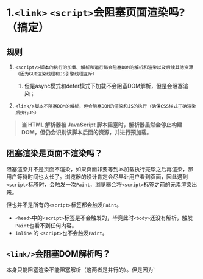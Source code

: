 # 1.`<link>` `<script>`会阻塞页面渲染吗?（搞定）

## 规则

1. `<script/>脚本的执行的加载、解析和运行都会阻塞DOM的解析和渲染以及后续其他资源（因为GUI渲染线程和JS引擎线程互斥）`
   1. 但是async模式和defer模式下加载不会阻塞DOM解析，但是会阻塞渲染；

2. `<link/>脚本不阻塞DOM的解析，但会阻塞DOM的渲染和JS的执行（确保CSS样式正确渲染后执行JS）`

> **当 HTML 解析器被 JavaScript 脚本阻塞时，解析器虽然会停止构建 DOM，但仍会识别该脚本后面的资源，并进行预加载。**

## 阻塞渲染是页面不渲染吗？

阻塞渲染并不是页面不渲染，如果页面非要等到`JS`加载执行完毕之后再渲染，那用户等待时间也太长了。浏览器的设计肯定会尽早让用户看到页面，因此遇到`<script>`标签时，会触发一次`Paint`，浏览器会将`<script>`标签之前的元素渲染出来。

但也并不是所有的`<script>`标签都会触发`Paint`。

- `<head>`中的`<script>`标签是不会触发的，毕竟此时`<body>`还没有解析，触发`Paint`也看不到任何内容。
- `inline` 的 `<script>`也不会触发`Paint`。

## `<link/>`会阻塞DOM解析吗？

<link/>本身只能阻塞渲染不能阻塞解析（这两者是并行的）。但是因为`<script>`执行会阻塞`HTML`解析,而执行`<script>`之前必须完成`<link>`中`CSS`样式的加载，这样就造成了`CSS`阻塞`HTML`解析的假象。

## `<link/>`标签放在哪里？

放在<head>中最合适，`<link>`标签并不会阻塞`HTML`的解析，所以放在`<head>`中可以被并行加载，如果是放在`DOM`底部的话会导致**回流或者重绘**，减缓加载的速度。

## `<script/>`标签放在哪里？

`<script>`标签会阻塞`HTML`的解析，从而阻塞页面的渲染，所以一般将其放在`<body>`的底部或者加上`defer`。`<script>`标签置于`<body>`可以确保页面完整`DOM`的获取。（<script>放在<body>底部或者加上`defer`属性）。

# 2.`<link>`标签的`rel`属性有什么含义？(搞定)

## `preload`：优先加载，一定会用到（不阻塞、不产生额外请求）

> preload （预加载），它告诉浏览器如何将特定资源提前提取到当前页面中。本质上，它会在当前页面开始加载之前在浏览器后台提前下载资源。并且，浏览器通常以高优先级，而不是布局阻塞的方式来获取此资源。使用 preload 提前加载的资源，不会花费额外的带宽。也就是不会产生额外的 HTTP 请求，这个是 preload 与 prefetch 不同的地方之一。
>
> 使用`preload`定义的资源标签是进行**关键路径优化中加载非关键CSS的关键**，因为使用 preload 加载的资源在加载完成后浏览器也不会立刻解析，这使得首屏渲染不会受到它的阻塞。

`<link>`元素的`rel`属性的属性值`preload`能够让你在你的`HTML`页面中`<head>`元素内部书写一些声明式的资源获取请求，可以指明哪些资源是在**页面加载完成后**即刻需要的。对于这种即刻需要的资源，你可能希望在页面加载的生命周期的早期阶段就开始获取，在浏览器的主渲染机制介入前就进行预加载。这一机制使得资源可以更早的得到加载并可用，且更不易阻塞页面的初步渲染，进而提升性能（告知浏览器当前页面某些资源需要优先加载，当页面使用到这些资源的时候可以达到更流畅的效果）。

1. preload加载的资源是在浏览器**渲染机制之前进行处理**的，并且不会阻塞onload事件；
2. preload可以**支持加载多种类型的资源，并且可以加载跨域资源**；
3. preload**加载的js脚本其加载和执行的过程是分离的。即preload会预加载 相应的脚本代码，待到需要时等待下载完成后自行调用**；

```html
<link rel="preload" href="style.css" as="style">
```

## `prefetch`：空闲时预加载，可能会用到，（不阻塞、会产生额外请求）

> prefetch （预取用），它可以利用浏览器的空闲时间来预取用（下载）用户可能在不久的将来会访问的资源。换句话说，浏览器将提前加载用户将来可能要访问的页面资源。**浏览器将这些提前下载的资源存储在本地缓存中，以便在用户最终访问该页面的资源时能更快地发送请求的信息，并非常快速的加载资源。**所以，使用 prefetch 技术，**不会减少 HTTP 请求（还是会重新请求）**，但会提升使用资源时的资源加载速度。
>
> 关键字`prefetch`作为元素`<link>` 的属性`rel`的值，是为了提示浏览器，用户未来的浏览有可能需要加载目标资源，所以浏览器有可能通过事先获取和缓存对应资源，优化用户体验。（告知浏览器其他页面有可能会用到某些资源，网络线程空闲时可以优先加载这些资源）

```html
<link rel="prefetch" href="pageB/images/B.png">
```

## `dns-prefetch`：预先进行`DNS`解析

`DNS-prefetch` (**DNS 预获取**) 是尝试在请求资源之前解析域名。**这可能是后面要加载的文件，也可能是用户尝试打开的链接目标。**

```html
<link rel="dns-prefetch" href="https://fonts.googleapis.com/"> 
```

------

# 3.`<script>`可以被延迟吗？（搞定）

- 默认：
  - **下载、运行都会直接阻塞页面渲染**（具体就是阻塞`DOMContentLoaded`）
  - **按照脚本位置顺序执行**（这也就意味着后面的脚本先加载完也不会被执行，必须等着前一个脚本加载并执行完才会继续执行）
- async：
  - `DOMContentLoaded` 和异步脚本**不会彼此等待**
  - 运行顺序为**先加载先运行**，其他脚本不会等待 `async` 脚本加载完成，同样，`async` 脚本也不会等待其他脚本，但同一时间只能有一个脚本运行
  - 异步加载，**加载不会阻塞页面渲染**，在加载完成后会**立即运行，阻塞页面渲染**
- defer
  - 异步加载，加载不阻塞页面渲染，运行在HTML解析完成之后，DOMContentLoaded之前（也就是阻塞DOMContentLoaded）
  - 加载顺序按照放置顺序
- 动态添加脚本
  - 相当于async，因为默认设置async
  - 可以手动设置defer和async来达到预期行为

> 给脚本设置`defer`是进行**关键路径优化**的重点，因为能够提前开启脚本的并行非阻塞下载，并且能够保证脚本运行的有序性。非关键`JS`资源并且无执行顺序要求的脚本可以考虑添加`async`进行加载，因为他们是和生命周期无关的。
>
> `defer`和`async`的区别：`defer`和`async`脚本在执行的时候都是会阻塞DOM渲染的。
>
> `async`在下载完成后**立即执行**（`async` 脚本会在后台加载，并在加载就绪时运行。DOM 和其他脚本不会等待它们，它们也不会等待其它的东西。`async` 脚本就是一个会在加载完成时执行的完全独立的脚本。因为async脚本也是外部资源，而页面在加载完成所有外部资源之后会触发`onload`事件）；
>
> `defer`可以确保脚本无论出现在HTML中哪一个位置，都是在`DOM`解析完成之后，`onDomContentrLoaded`之前被执行。

## 结论

可以通过调整<script>的位置，修改<script>**标签属性，动态插入，定时器延时**等方式来延迟脚本加载。

## 图例

![img](https://www.growingwiththeweb.com/images/2014/02/26/legend.svg)

## 解释

#### `<Script>`

特性：下载阻塞，运行阻塞

![img](https://www.growingwiththeweb.com/images/2014/02/26/script.svg)

#### `<script async>`

特性：异步下载（无阻塞），运行阻塞（立即运行，运行顺序是**先完成加载的先运行**）

![img](https://www.growingwiththeweb.com/images/2014/02/26/script-async.svg)

#### `<script defer>`

特性：异步下载（无阻塞），延后运行（在**DOM解析完之后** & **触发`DOMContentLoaded`之前按照顺序依次执行**。）

![img](https://www.growingwiththeweb.com/images/2014/02/26/script-defer.svg)

动态插入的<script>默认`async = true`

## 何时使用？

- 脚本的执行**有严格顺序要求** → <script defer> 
- 脚本的执行**无顺序要求**（没有前后关联）→ <script async>
- 脚本的执行有严格顺序要求，且**脚本较小并且必须在<script async>脚本之前执行** → <script>

## 其他方式

- **动态创建 `DOM` 方式：** 动态创建 `DOM` 标签的方式，可以对文档的**加载事件**进行监听，当文档**加载完成**后再动态的创建 `script` 标签来引入 `JS` 脚本。

- **使用 `setTimeout` 延迟方法：** 设置一个定时器来延迟加载`JS`脚本文件

- **让`<script>`最后加载：** 将`JS`脚本放在文档的底部，来使`JS`脚本尽可能的在最后来加载执行。

------

# 4.`<link>`和`@import`的区别?（搞定）

> 关键路径优化的重点是不要使用`@import`的方式加载CSS。

### 从属关系区别

- `@import`是 CSS 提供的语法规则，只有导入样式表的作用；
- `link`是HTML提供的标签，不仅可以加载 CSS 文件，还可以引入其他资源。

## 加载时机

- `<link> in <head>`
  - `HTML` 标签加载`DOM`时会**并行加载`<link>`标签的内容**；

- `@import`
  - 最大的问题是会等到所在的<link>整个加载完成后分析样式表找到对应命令后才开始下载`@import`的内容，等待下载完成之后才开始`CSS`内容的解析，效率低下；
  - 部分浏览器下使用`@import`有可能影响<link>的并行加载；


## DOM可控性区别

- 可以通过 JS 操作 DOM ，**插入`link`标签来改变样式**；
- 由于DOM方法是基于文档的，无法使用`@import`的方式插入样式。

### 兼容性区别

- `@import`是 CSS2.1 才有的语法，故只可在 IE5+ 才能识别；
- `link`标签作为 HTML 元素，不存在兼容性问题。

### 优先级角度

在`link`标签引入的 `CSS` 文件中，使用`@import`时需注意，如果已经存在相同样式，`@import`引入的这个样式将被该 `CSS` 文件本身的样式层叠掉，表现出`link`标签引入的样式权重大于`@import`引入的样式这样的直观效果。

------

# 5.`@import`如何使用？（搞定）

`@import`一定要写在除`@charset`外的其他任何 `CSS` 规则之前，如果置于其它位置将会被浏览器忽略，而且，在`@import`之后如果存在其它样式，则`@import`之后的**<u>分号</u>**是必须书写，不可省略的。

# 6.`@import`和内部CSS代码的优先级（搞定）

[参考资料](https://www.cnblogs.com/my--sunshine/p/6872224.html)

`@import`和同级的CSS存在冲突，且`@import`会被覆盖。

```css
/* inner.css */
@import url('outer.css');
div {
	color: red;
}

/* outer.css */
div {
    color: blue;
}

/* 最终命中red */
```

```html
<style>
    @import "./outer.css";
    div {
        color: blue
    }
    /* 最终命中blue */
</style>
```

## 原因

渲染的动作一般都会执行多次，最后一次渲染，一定是依据之前加载过的所有样式整合后的渲染树进行绘制页面的，已经被渲染过的页面元素，也会被重新渲染。可以把`@import`这种导入 `CSS` 文件的方式理解成一种替换，`CSS` 解析引擎在对一个 `CSS` 文件进行解析时，如在文件顶部遇到`@import`，将被替换为该`@import`导入的 `CSS` 文件中的全部样式。

# 7.浏览器缓存（搞定）

![Alt text](https://github.com/NoAlligator/pico/blob/main/img/15fe1d6fc1269a86~tplv-t2oaga2asx-watermark.awebp?raw=true)

> 强缓存代表**不需要发送请求到服务端，直接读取浏览器本地缓存**，在 Chrome 的 Network 中显示的 HTTP 状态码是 200 ，在 Chrome 中，强缓存又分为 Disk Cache (存放在硬盘中)和 Memory Cache (存放在内存中)，存放的位置是由浏览器控制的。是否强缓存由 Expires、Cache-Control 和 Pragma 3 个 Header 属性共同来控制。 

### Expires

Expires 的值是一个 HTTP 日期，在浏览器发起请求时，会根据系统时间和 Expires 的值进行比较，如果系统时间超过了 Expires 的值，缓存失效。由于和系统时间进行比较，所以当系统时间和服务器时间不一致的时候，会有缓存有效期不准的问题。Expires 的优先级在三个 Header 属性中是最低的。

### Cache-Control

```http
cache-control: max-age=31536000, public
```

Cache-Control 是 HTTP/1.1 中新增的属性，在请求头和响应头中都可以使用，常用的属性值如有：

- max-age：单位是秒，缓存时间计算的方式是距离发起的时间的秒数，超过间隔的秒数缓存失效
- no-cache：**不使用强缓存**，需要与服务器验证缓存是否新鲜
- no-store：禁止使用缓存（包括协商缓存），每次都向服务器请求最新的资源
- private：专用于个人的缓存，中间代理、CDN 等不能缓存此响应
- public：响应可以被中间代理、CDN 等缓存
- must-revalidate：在缓存过期前可以直接使用，过期后必须向服务器重新验证

### Pragma

Pragma 只有一个属性值，就是 no-cache ，效果和 Cache-Control 中的 no-cache 一致，不使用强缓存，需要与服务器验证缓存是否新鲜，在 3 个头部属性中的优先级最高。

## 缓存的基本流程？

1. 浏览器发送请求前，根据**对应缓存响应头**的`expires`和`cache-control`判断是否命中（包括是否过期）强缓存策略（强缓存是利用http的返回头中的**`Expires`**或者**`Cache-Control`**两个字段来控制的，用来表示资源的缓存时间，如果开启了`no-cache`、`no-store`、`private`、`must-revalidate`等会导致强缓存失效，没有导致强缓存失效的头存在并且缓存依旧新鲜的话便会进入强缓存），如果**命中，直接从缓存获取资源，并不会发送请求**。如果**没有命中，则进入下一步**。
2. **没有命中强缓存规则，浏览器会发送请求，根据请求头的`last-modified`和`etag`判断是否命中协商缓存**，如果**命中，直接从缓存获取资源**。如果没有命中，则进入下一步。 
3. 如果前两步都没有命中，则**直接从服务端获取资源**。

## 为什么使用缓存？

`Web`缓存可以**自动保存已获取的资源**，当`Web`请求抵达缓存时，如果本地有**“已缓存的”**副本，就可以**从本地存储而不是原始服务器中提取这些资源**，使用缓存有下列有点：

- 缓存减少了**冗余**的数据传输，使得需要频繁用到的**资源得以复用**。
- 缓存缓解了**网络瓶颈**问题，**节省带宽**。
- 缓存降低原始服务器的**压力**，因为**减少了资源请求的次数**。
- 缓存可以**明显地提升性能**，使用**本地资源较之请求服务器资源更高效**。

## 缓存的类型有哪些？

缓存按照是否可以共享分为两大类型：**私有缓存**和**公有缓存**

私有缓存：私有缓存，**不能被代理服务器缓存**，**不可以被多个用户共享**。（对应`private`指令）

公有缓存：公有缓存，表示**可以被代理服务器缓存**，可以被**多个用户共享**。（对应`public`指令）

缓存按照缓存的位置分为四大类型：

![img](https://github.com/NoAlligator/pico/blob/main/img/70f599db34fa42068ccfa4e04748a078~tplv-k3u1fbpfcp-watermark.awebp?raw=true)

## 什么是浏览器缓存？

所谓浏览器缓存其实就是指在**本地使用的计算机中开辟一个内存区**，同时也**开辟一个硬盘区作为数据传输的缓冲区**，然后用这个缓冲区来**暂时保存用户以前访问过的信息**。

## 浏览器缓存的两种情况？

强缓存（本地缓存）、弱缓存（协商缓存）

强缓存：不会向服务器发送请求，**直接从缓存中读取资源**。强缓存是根据返回头中的 `Expires` 或者 `Cache-Control` 两个字段来控制的，都是表示资源的缓存有效时间。

- `Expires` 是 `http 1.0` 的规范，值是一个`GMT` 格式的时间点字符串，比如 `Expires:Mon,18 Oct 2066 23:59:59 GMT` 。这个时间点代表资源失效的时间，如果当前的时间戳在这个时间之前，则判定命中缓存。有一个缺点是，失效时间是一个绝对时间，如果服务器时间与客户端时间偏差较大时，就会导致缓存混乱。而服务器的时间跟用户的实际时间是不一样是很正常的，所以 `Expires` 在实际使用中会带来一些麻烦。
- `Cache-Control`详见下一个问题。
- **`Cache-Control`优先级高于`Expire`**

协商缓存：协商缓存是由服务器来确定缓存资源是否可用。 主要涉及到**两对属性字段，都是成对出现的**，即第一次请求的响应头带上某个字, `Last-Modified` 或者 `Etag`，则后续请求则会带上对应的请求字段 `If-Modified-Since`或者 `If-None-Match`，**若响应头没有 `Last-Modified` 或者 `Etag` 字段，则请求头也不会有对应的字段。**

- `Last-Modified/If-Modified-Since` 二者的值都是 GMT 格式的时间字符串， `Last-Modified` 标记最后文件修改时间， 下一次请求时，请求头中会带上 `If-Modified-Since` 值就是 `Last-Modified` 告诉服务器我本地缓存的文件最后修改的时间，在服务器上根据文件的最后修改时间判断资源是否有变化， 如果文件没有变更则返回 `304 Not Modified` ，请求不会返回资源内容，浏览器直接使用本地缓存。当服务器返回 `304 Not Modified` 的响应时，`response header` 中不会再添加的 `Last-Modified` 去试图更新本地缓存的 `Last-Modified`， 因为既然资源没有变化，那么 `Last-Modified` 也就不会改变；如果资源有变化，就正常返回返回资源内容，新的 `Last-Modified` 会在 `response header` 返回，并在下次请求之前更新本地缓存的 `Last-Modified`，下次请求时，`If-Modified-Since`会启用更新后的 `Last-Modified`。
- `Etag/If-None-Match`， 值都是由服务器为每一个资源生成的唯一标识串，只要资源有变化就这个值就会改变。服务器根据文件本身算出一个哈希值并通过 `ETag`字段返回给浏览器，接收到 `If-None-Match` 字段以后，服务器通过比较两者是否一致来判定文件内容是否被改变。与 `Last-Modified` 不一样的是，当服务器返回 `304 Not Modified` 的响应时，由于在服务器上`ETag` 重新计算过，`response header`中还会把这个 `ETag` 返回，即使这个 `ETag` 跟之前的没有变化。

> `HTTP` 中并没有指定如何生成 `ETag`，可以由开发者自行生成，哈希是比较理想的选择。

区别：如果浏览器命中强缓存，则**不需要给服务器发请求**；而协商缓存最终**由服务器来决定是否使用缓存**，即客户端与服务器之间**存在一次通信**。在`chrome` 中强缓存（虽然没有发出真实的 `http` 请求）的请求状态码返回是 `200 (from cache)`；而协商缓存如果命中走缓存的话，请求的状态码是 `304 (not modified)`。 不同浏览器的策略不同，在 `Fire Fox`中，`from cache` 状态码是 `304`。

## 协商缓存详解？

[参考链接](https://zhuanlan.zhihu.com/p/273651157)

协商缓存**不指定缓存的有效时间，而是在请求时直接发送资源标识到服务端确认缓存是否需要更新，如果请求响应返回的 HTTP 状态为 `304`，则表示缓存仍然有效；否则返回状态码 `200 `、最新的资源和最新的资源标识**。

> **控制缓存的难题就从浏览器端转移到了服务端**。

### 资源标识符有两种，对应方案就有两组：

- `Last-Modified`：资源的最后修改时间
- `Etag`：资源的**唯一标识**（一个字符串）

#### 方案一：`Last-Modified`与`if-Modified-Since`

服务端通过响应头部字段 `Last-Modified` 和请求头部字段 `If-Modified-Since` 比对**双方资源的修改时间，来确定缓存是否需要更新**。具体工作流程如下：

![img](https://github.com/NoAlligator/pico/blob/main/img/v2-e7c5b4ea204be53364f72ef03fef6fbd_r.jpg?raw=true)

1. 浏览器第一次请求资源，服务端在返回资源的响应头中加入 `Last-Modified` 字段，表示这个资源在服务端上的最近修改时间；
2. 当浏览器再次向服务端请求该资源时，请求头部带上之前服务端返回的 `Last-Modified`，这个请求头叫 `If-Modified-Since`；
3. 服务端再次收到请求，根据 `If-Modified-Since` 的值，判断**相关资源是否有变化**，如果没有，则返回 `304 Not Modified`，浏览器使用资源缓存值；否则返回资源内容，且更新 `Last-Modified`响应头内容。

存在问题：

1. 精度问题：`Last-Modified` 的**时间精度**为秒，如果在 `1` 秒内发生修改，那么缓存判断会失效。
2. 准度问题：如果一个文件**被修改后又被还原，内容没有发生变化，却仍然需要重新请求**。
3. 服务器问题：**某些服务器不能精确的得到文件的最后修改时间**。

#### 方案二：`Eag`与`if-None-Match`

为了解决精度问题和准度问题，`HTTP` 提供了另一种依赖于**文件哈希值的精确判断缓存**的方式：响应头部字段 `ETag` 和请求头部字段 `If-None-Match`。具体工作流程如下：

![img](https://github.com/NoAlligator/pico/blob/main/img/v2-3e1da5789e1743643ee8c0ed8487660e_r.jpg?raw=true)

1. 浏览器第一次请求资源，**服务端**在返响应头中加入 `Etag` 字段，`Etag` 字段值为该资源的**哈希值**；
2. 当浏览器再次跟服务端请求这个资源时，在**请求头上加上 `If-None-Match`，值为之前响应头部字段 `ETag` 的值**；
3. 服务端再次收到请求，将**请求头 `if-None-Match` 字段的值和响应资源的哈希值进行比对**，如果**两个值相同，则说明资源没有变化**，返回 `304 Not Modified`；**否则就正常返回资源内容，无论是否发生变化，都会将计算出的哈希值放入响应头部的 `ETag` 字段中**。

这种缓存比较的方式也会存在一些问题，具体表现在以下两个方面：

1. **计算成本**。对于大文件而言，**读取完整的文件内容生成哈希值开销较大**；只读取文件部分内容，又容易判断出错。
2. **计算误差。**不同服务端可能会采用不同的哈希值计算方式。**所以同一个资源在两台服务端产生的 `Etag` 可能是不相同的。对于**使用服务器集群**来处理请求的网站来说，**使用 `Etag` 的缓存命中率会有所降低**。（如果资源是走分布式服务器（比如CDN）存储的情况，需要这些服务器上**计算`ETag`唯一值的算法保持一致**，才不会导致明明同一个文件，**在服务器`A`和服务器`B`上生成的`ETag`却不一样）

## 为什么要有`Etag`？

- 一些文件也许会**周期性的更改**，但是内容并不改变(仅仅改变的修改时间)，这个时候我们并不希望客户端认为这个文件被修改了，而重新`GET`；
- 某些**文件修改非常频繁，比如在秒以下的时间内进行修改**，(比方说 `1s` 内修改了 `N` 次)，`If-Modified-Since` 能检查到的**粒度是秒级的**，使用 `Etag` 就能够保证这种需求下客户端在 `1` 秒内能刷新 `N` 次 `cache`。
- 某些服务器不能精确的得到文件的最后修改时间。

## `Etag`方案和`last-Modified`方案的优先级，强制缓存和协商缓存的优先级？

当两个方案都存在的时候，会优先使用 `Etag`方案，因为：

- `Last-Modified` 只能精确到秒级；
- 如果资源被重复生成，**而内容不变，`Etag` 更加精准**。

![img](https://github.com/NoAlligator/pico/blob/main/img/v2-760cfd58fbe0bf6a331c51ef1f883473_r.jpg?raw=true)

结论一：为了能够最大限度的减少请求，提升性能，**强制缓存的优先级是高于协商缓存**的，因为强制缓存直接读取缓存，不存在网络请求上的开销。

结论二：在强制缓存中，请求头`Cache-Cotrol`字段的指令优先级要高于`Expire`。

结论三：在协商缓存中，`Etag`方案的优先级要高于`Last-Modified`，因为使用`Etag`更加准确。

`Cache-Control` > `expires` > `Etag` > `Last-Modified`

## 哪些情况导致协商缓存？

- `Expire`：该请求头字段验证后表示过期的话必须进行协商缓存；
- `Cache-Control: no-cache`：设置`no-cache`代表在**读取客户端缓存之前必须和服务器进行沟通**，确保资源是最新的，如果返回`304`的话代表可以使用本地缓存并更新响应的头信息使得缓存有效期相关的信息更新，如果是`200`的话代表得到了新的资源，在可以被缓存的情况下更新该资源缓存。
- `Cache-Control: max-age=0`：资源立即过期，重新验证。
- `Cache-Control: no-store`：资源**不能在客户端进行缓存**，请求资源必须重新发送请求。
- `Cache-Control:` `must-revalidate`

## 用户行为对缓存的影响？

1. 打开网页，地址栏输入地址： 查找 `disk cache` 中是否有匹配。如有则使用；如没有则发送网络请求。
2. 普通刷新 (`F5`)：因为 `TAB` 并没有关闭，因此 `memory cache` 是可用的，会被优先使用(如果匹配的话)。其次才是 `disk cache`。
3. 强制刷新 (`Ctrl + F5`)：浏览器不使用缓存，因此发送的请求头部均带有 `Cache-control:no-cache`(为了兼容，还带了 `Pragma:no-cache`),服务器直接返回 `200` 和最新内容。（注意，这里的`no-cache`还是需要服务器或者代理服务器兼容的，如果代理服务器忽略了这样一个请求头，那么浏览器依然会**读取本地缓存**，经过测试，很多网站是不支持使用`Ctrl+F5`强制重新请求资源覆盖缓存的）。



## 浏览器缓存解读？

### `200 memory cache`

表示**不访问服务器，直接从内存中读取缓存**。因为缓存的资源保存在内存中，所以**读取速度较快**，但是**关闭进程后，缓存资源也会随之销毁**，一般来说，**系统不会给内存分配较大的容量，因此内存缓存一般用于存储较小文件。**同时内存缓存在**有时效性要求**的场景下也很有用（比如浏览器的隐私模式）。

### `200 disk cache`

表示**不访问服务器，直接从硬盘中读取缓存**。与内存相比，**硬盘的读取速度相对较慢，但硬盘缓存持续的时间更长，关闭进程之后，缓存的资源仍然存在。**由于硬盘的容量较大，因此一般用于存储大文件。

下图可以明显比较出读取速度的差距：

![img](https://image.jiqizhixin.com/uploads/editor/af77fe61-49a5-4ef5-8494-f4e6023b3807/640.png)

### `200 prefetch cache`

当资源被 preload 或者 prefetch 后，会从网络堆栈传输到 HTTP 缓存并进入渲染器的内存缓存。 如果资源可以被缓存（例如，存在有效的 cache-control和 max-age），它将存储在 HTTP 缓存中，可用于当前和未来的会话。 如果**资源不可缓存，则不会将其存储在 HTTP 缓存中**。 相反，它会被缓存到**内存缓存**中并保持不变直到它被使用。

![img](https://image.jiqizhixin.com/uploads/editor/0526e3b1-3213-4501-8aa4-bb667caf2428/640.png)

### `CDN Cache`

以腾讯 CDN 为例：`X-Cache-Lookup:Hit From MemCache` 表示命中 CDN 节点的内存；`X-Cache-Lookup:Hit From Disktank` 表示命中 CDN 节点的磁盘；`X-Cache-Lookup:Hit From Upstream` 表示没有命中 CDN。

![img](https://github.com/NoAlligator/pico/blob/main/img/640.png?raw=true)

## 缓存位置？

按照缓存位置优先级排序： 

`Service Worker`（可以实现**离线体验**） --> `Memory Cache`（内存缓存） --> `Disk Cache`（硬盘缓存） --> `Push Cache`（推送缓存）

请求一个资源时，会按照**优先级**依次查找缓存，如果**命中则使用缓存**，否则发起请求。

`Service Worker`是**运行在浏览器背后的独立线程**，可以用来**实现缓存功能**。使用 `Service Worker` 的话，传输协议**必须为 HTTPS**。因为 `Service Worker` 中涉及到请求拦截，所以必须使用 HTTPS 协议来保障安全。`Service Worker` 的缓存与浏览器其他内建的缓存机制不同，它可以让我们**自由控制缓存哪些文件、如何匹配缓存、如何读取缓存，并且缓存是持续性的**。

`Memory Cache`是**内存中的缓存**，主要包含的是当前中页面中已经抓取到的资源，例如页面上已经下载的样式、脚本、图片等。**读取内存中的数据高效，但是缓存持续性很短**。**一旦我们关闭 Tab 页面，内存中的缓存也就被释放了。**而且由于计算机中的内存比硬盘容量小得多，我们**能够使用存储缓存的内存并不多**。

`Disk Cache` 是存储在硬盘中的缓存，**读取速度比 Memory Cache 慢，但是存储量更大**。它会**根据 HTTP Herder 中的字段判断哪些资源需要缓存，哪些资源可以不请求直接使用，哪些资源已经过期需要重新请求**。

`Push Cache`（推送缓存）是 HTTP/2 中的内容，当以上三种缓存**都没有命中**时，它才会被使用。**它只在会话（Session）中存在，一旦会话结束就被释放，并且缓存时间也很短暂**，在Chrome浏览器中只有5分钟左右，同时它也并非严格执行HTTP头中的缓存指令。

## 浏览器什么时候会把缓存存储到内存，什么时候存储到硬盘呢？

对于大文件来说，大概率是不存储在内存中的，反之优先。**当前系统内存使用率高的话**，文件**优先存储进硬盘**。

## 实际场景应用的缓存策略

1. 频繁变动资源：**对于频繁变动的资源，首先需要使用`Cache-Control: no-cache` 使浏览器每次都请求服务器（确保资源严格最新），然后配合 `ETag` 或者 `Last-Modified` 来验证资源是否有效。这样的做法虽然不能节省请求数量，但是能显著减少响应数据大小。**
2. 不经常变化的资源：**通常在处理这类资源时，给它们的 `Cache-Control` 配置一个很大的 `max-age=31536000` (一年)，这样浏览器之后请求相同的 `URL` 会命中强制缓存。**而为了解决更新的问题，就需要**在文件名(或者路径)中添加 `hash`， 版本号等动态字符，之后更改动态字符，从而达到更改引用 `URL` 的目的，让之前的强制缓存失效** (其实并未立即失效，只是不再使用了而已)。在线提供的类库 (如 `jquery-3.3.1.min.js`, `lodash.min.js` 等) 均采用这个模式。

# 8.说一说缓存控制相关的请求头？

**缓存控制**：控制缓存的开关，用于标识请求或访问中是否开启了缓存，使用了哪种缓存方式。
**缓存校验**：如何校验缓存，比如怎么定义缓存的有效期，怎么确保缓存是最新的。

## 与缓存控制相关的请求头

在`http`中，控制缓存开关的字段有两个：`Pragma`和 `Cache-Control`

## ⭐`Pragma`

`Pragma` 是一个在 `HTTP/1.0`中规定的通用首部，这个首部的效果依赖于不同的实现，所以在“请求-响应”链中可能会有不同的效果。它用来向后兼容只支持 `HTTP/1.0`协议的缓存服务器，那时候 `HTTP/1.1` 协议中的 `Cache-Control` 还没有出来。建议只在需要兼容 `HTTP/1.0` 客户端的场合下应用 `Pragma` 首部。

`Pragma`仅支持`no-cache`一个指令。

```
Pragma: no-cache
```

## ⭐`Cache-Control`

> 通过指定首部字段`Cache-Control`的指令，就能**操作缓存**的工作机制。

#### 基本格式

`Cache-Control`指令的参数是**可选的**，多个指令之间通过**逗号**分隔。

```
Cache-Control: private, max-age = 0, no-cache
```

#### 分类

`Cache-Control`指令按照请求和响应分类：

![img](https://github.com/NoAlligator/pico/blob/main/img/20180921155944100?raw=true)

![在这里插入图片描述](https://github.com/NoAlligator/pico/blob/main/img/2018092116013247?raw=true)

#### 详解

[指令详解](https://netsecurity.51cto.com/art/202001/609646.htm)

- 可缓存性：它们分别是 no-cache、no-store、private 和 public
- 缓存有效性时间：它们分别是 max-age、s-maxage、max-stale、min-fresh
- 重新验证并重新加载：它们分别是 must-revalidate 和 proxy-revalidate
- 其他：它们分别是 only-if-cached 和 no-transform

![img](https://github.com/NoAlligator/pico/blob/main/img/817f04c2e97412854504f9e242f8a64e.jpg-wh_600x-s_4053185376.jpg?raw=true)

##### ⭐`public` 和 `private`

`public` 意味着包括 **`CDN`、代理服务器之类的任何缓存都可以存储响应的副本**。`public` 指令经常是冗余的，因为**其他指令的存在（例如 `max-age`）已经隐式表示响应是可以缓存的**。

相比之下，**`private` 是一个显式指令，表示只有响应的最终接收方（客户端或浏览器）可以缓存文件**。虽然 `private` 本身并不具备安全功能，但它意在**有效防止公共缓存（如 `CDN`）存储包含用户个人信息的响应**。

##### ⭐`max-age`（一般面向私有缓存的设置 ）

`max-age` 指令主动告知客户端**该资源在指定时间内是最新的**，**有效期内无需重新验证请求该资源**，直接从缓存中读取（**以秒计**）。

```http
Cache-Control: max-age=60
```

案例中的指令表示（隐式）**缓存该请求**并且可在接下来的`60`秒**重用该响应**。这个 `Cache-Control` 报头告诉浏览器可以在接下来的`60`秒内从缓存中使用这个文件**而不必担心是否需要重新验证**。`60`秒后，浏览器将**回访服务器以重新验证该文件**。回访的时候，服务器如果有了一个**新文件**供浏览器下载，服务器会返回 `200`，浏览器下载新文件，旧文件也会从`HTTP`缓存中被剔除，新的文件会接替它，并**应用新缓存报头**。

如果并**没有新的副本**供下载，服务器会返回 `304`，不需要下载新文件，使用**新的报头来更新缓存副本**。也就是说如果 `Cache-Control: max-age=60` 报头依然存在，**缓存文件的`60`秒会重新开始。这个文件的总缓存时间是`120`秒**。

**注意：**`max-age` 本身有一个巨坑，它**告诉浏览器相关资源已经过期**，**但没有告诉这个过期版本绝对不能使用**。浏览器**可能使用它自己的机制来决定是否在不经验证的情况下释放文件的过期副本**。这种行为有些不确定性，想确切知道浏览器会怎么做有点困难。为此，我们有一系列更为明确的指令，用来增强 `max-age`，也就是`s-maxage`。

##### ⭐`s-maxage`（面向公共缓存的设置）

`s-maxage`（注意 `max` 和 `age` 之间没有 `-`）会覆盖 `max-age` 指令，但只在**公共缓存**中生效。`max-age` 和 `s-maxage` 结合使用可以让你**针对私有缓存和公共缓存**（例如代理、`CDN`）分别设定不同的刷新时间。`s-maxage`一般用在缓存服务器上(比如`cache CDN`)，并**只对`public`缓存有效**。

##### ⭐`no-store`

```
Cache-Control: no-store
```

`no-store` 是一个**非常高优先级的指令**，表示**不会将任何信息持久化到任何缓存中，无论是私有与否**。

##### ⭐`no-cache`

```
Cache-Control: no-cache
```

`no-cache` 并不意味着 “`no cache`”。它**意味着“在你和服务器验证过并且服务器告诉你可以使用缓存的副本之前，你`不`能使用`缓存`中的副本”**。（已缓存但不能直接使用，能否复用依赖向服务器发起新鲜度验证）。使用`no-cache`是一个兼顾文件新鲜度和快速从缓存中读取原始资源的智能方式，缺点是他必须发起一次验证请求。

`no-cache` 一个很好的使用场景就是动态 `HTML` 页面获取。想想一个新闻网站的首页：既不是实时的，也不包含任何敏感信息，但理想情况下我们希望页面始终显示最新的内容。我们可以使用 `cache-control: no-cache` 来让浏览器首先回访服务器检查，如果服务器没有更新鲜的内容提供（`304`），那我们就重用缓存的版本。如果服务器有更新鲜的内容，它会返回（`200`）并且发送最新的文件。

注意：`max-age` 指令和 `no-cache` 指令一起发送**是没用的**，因为**重新验证的时间限制是零秒**。

##### ⭐`must-revalidate`

```
Cache-Control: must-revalidate, max-age=600
```

`must-revalidate` **需要一个关联的 `max-age` 指令**；上文我们把它设置为`10`分钟。

`no-cache`和`must-revalidate`的区别：

- `no-cache`: **告诉浏览器、缓存服务器，不管本地副本是否过期，使用资源副本前，一定要到源服务器进行副本有效性校验。**
- `must-revalidate`：**告诉浏览器、缓存服务器，本地副本过期前，可以使用本地副本；本地副本一旦过期，必须去源服务器进行有效性校验。**

 `no-cache` 会**立即向服务器验证，经过允许后才能使用缓存的副本**。

`must-revalidate` 是一个具有**宽期限**的 `no-cache`**。以上面的指令设置为例：**在最初的十分钟浏览器不会向服务器重新验证，但是就在十分钟过去的那一刻，它又到服务器去请求，如果服务器没什么新东西，它会返回 `304` 并且新的 `Cache-Control` 报头应用于缓存的文件 —— 这使得**缓存文件的有效期被延长**。如果十分钟后服务器上有了一个新的文件，我们会得到 `200` 的响应和它的报文，那么本地缓存就会被更新。

`must-revalidate` 一个很适合的场景就是博客（比如我这个博客）：**静态页面很少更改**。当然，最新的内容是可以获取的，但考虑到我的网站很少更改，我们不需要 `no-cache` 这么下重手的东西。相反，我们会假设在十分钟内一切都好，之后再重新验证。

##### ⭐`immutable`

在了解 `immutable` 是什么之前，我们先看看它要解决什么问题：

用户刷新会导致浏览器强制验证一个文件而不论文件新鲜与否，因为用户刷新**往往意味着发生了这两件事之一**：

1. 页面崩溃之类的；
2. 内容看起来已经过期了。

所以我们浏览器必须检查一下服务器上**是否有更加新鲜的内容**。

`immutable` 就是**一种告诉浏览器一个文件永远都不会改变的方法** —— 它是**不可变的** —— 因此不要再费心重新验证它。我们可以完全减去造成延迟的往返开销。

```
Cache-Control: max-age=31536000, immutable
```

在支持 `immutable` 的浏览器中，只要没超过 31,536,000 秒的**新鲜寿命**，用户**刷新也不会造成重新验证**。这意味着避免了响应 `304` 的往返请求，这可能会节约我们在关键路径上（[CSS blocks rendering](https://link.juejin.cn?target=https%3A%2F%2Fcsswizardry.com%2F2018%2F11%2Fcss-and-network-performance%2F)）的大量延迟。在**高延迟的场景**里，这种节约是可感知的。

注意：千万不要给任何非不可变文件应用 `immutable`。你还应该有一个非常周全的缓存破坏策略，以防无意中将不可变文件强缓存。

##### ⭐`min-fresh`

`min-fresh`只能出现在请求中，`min-fresh` 要求缓存服务器返回 `min-fresh`**时间内**的缓存数据。例如 `Cache-Control:min-fresh=60`，这就要求缓存服务器发送**60**秒内的数据。

##### ⭐`max-stable`

`max-stable` 只能出现在请求中，表示客户端会接受缓存数据，即使过期也照常接收。

##### ⭐`only-if-cached`

这个标头只能出现在请求中，使用 `only-if-cached` 指令表示客户端仅在缓存服务器本地缓存目标资源的情况下才会要求其返回。

##### ⭐`proxy-revalidate`

`proxy-revalidate` 指令要求所有的缓存服务器在接收到客户端带有该指令的请求返回响应之前，必须**再次验证缓存的有效性**。

##### ⭐`no-transform`

使用 `no-transform` 指令规定无论是在请求还是响应中，缓存都不能改变实体主体的媒体类型。



# 9.最佳的缓存策略？

- 使用**一致的网址**：如果您在不同的网址上提供相同的内容，将会多次获取和存储该内容。注意：`URL `在某些情况下区分大小写（**域名不区分，域名后面的路径根据服务器设置情况需要进行讨论**）。
- 跨域针对不同域返回不同`Access-control-allow-origin`务必记得设置`Vary: Origin`，避免破坏缓存。
- 确定中继缓存可以缓存哪些资源：对所有用户的响应完全相同的资源很适合由`CDN`或其他中继缓存进行缓存；
- 确定每个资源的最优缓存周期：不同的资源可能有不同的更新要求。审查并确定每个资源适合的 `max-age`；
- 确定网站的最佳缓存层级：对 `HTML` 文档组合使用包含内容特征码的资源网址以及短时间或 `no-cache `的生命周期，可以控制客户端获取更新的速度；
- 更新最小化：**有些资源的更新比其他资源频繁**。如果资源的特定部分（例如 `JS` 函数或一组 `CSS` 样式）会经常更新，应考虑**将其代码作为单独的文件提供**（合理的代码分割）。这样，每次获取更新时，剩余内容（例如不会频繁更新的库代码）可以**从缓存中获取，确保下载的内容量最少**；
- 确保服务器配置或移除`ETag`：因为`Etag`跟服务器配置有关，每台服务器的`Etag`都是不同的，确保使用相同的算法生成一致的`Etag`；
- 善用 `HTML5` 的缓存机制：合理设计启用 `LocalStorage`、`SessionStorage`、`IndexDB`、`SW`等存储，会给页面性能带来明显提升；
- 结合 `Native` 的强大存储能力：善于利用客户端能力，定制合适的缓存机制，打造极致体验。

# 10.关键渲染路径优化

[参考](https://mp.weixin.qq.com/s?__biz=MzkzNzI0MDMxNQ==&mid=2247487228&idx=1&sn=848218a220558d4f87fa8ed5611e1157&source=41#wechat_redirect)

> 优化关键渲染路径可以提升网页的渲染速度，从而得到一个更好的用户体验。

到目前为止，只有三种因素可以影响关键渲染路径的耗时。而所有的优化方式，都是在尽可能的针对这三种因素进行优化。

这三种因素分别是：

- 关键资源的数量
- 关键路径的长度
- 关键字节的数量

> *切记，非常重要，所有优化关键渲染路径的方法，都是在优化以上三种因素。因为只有这三种因素可以影响关键渲染路径。*关键资源指的是那些可以阻塞页面首次渲染的资源。例如JavaScript、CSS都是可以阻塞关键渲染路径的资源，这些资源就属于“关键资源”。关键资源的数量越少，浏览器处理渲染的工作量就越少，同时CPU及其他资源的占用也越少。关键路径中的每一步耗时越长，由于阻塞会导致渲染路径的整体耗时变长。关键路径的长度指的是关键渲染路径的总耗时。关键渲染路径的长度会受到很多因素的影响。例如：关键资源的网络情况、关键资源的数量、关键资源的字节大小、关键资源的依赖关系等。关键字节的数量指的是关键资源的字节大小，浏览器要下载的资源字节越小，则下载速度与处理资源的速度都会更快。通常很多优化方法都是针对关键字节的数量进行优化。例如：压缩。

## 优化DOM

精简压缩、开启缓存、极端情况下考虑使用svelte等减少了JS运行时的开销

在关键渲染路径中，构建渲染树（Render Tree）的第一步是构建DOM，所以我们先讨论如何让构建DOM的速度变得更快。**HTML文件的尺寸应该尽可能的小**，目的是为了让客户端尽可能早的接收到完整的HTML。对于生产环境的HTML来说，应该删除一切无用的代码，尽可能保证HTML文件精简。总结起来有三种方式可以优化HTML：**缩小文件的尺寸（Minify）**、**使用gzip压缩（Compress）**、**使用缓存（HTTP Cache）**。本质上，优化DOM其实是在**尽可能的减小关键路径的长度与关键字节的数量**。

## 优化CSSOM

精简压缩、开启缓存、添加媒体查询属性屏蔽不相关资源的阻塞、Critial CSS、避免使用@import

与优化DOM类似，CSS文件也需要**让文件尽可能的小**，或者说所有文本资源都需要。CSS文件应该删除未使用的样式、缩小文件的尺寸（Minify）、使用gzip压缩（Compress）、使用缓存（HTTP Cache）。除了上面提到的优化策略，CSS还有一个可以影响性能的因素是：**CSS会阻塞关键渲染路径**。CSS是关键资源，它会阻塞关键渲染路径也并不奇怪，但通常并不是所有的CSS资源都那么的『关键』。

举个例子：一些响应式CSS只在屏幕宽度符合条件时才会生效，还有一些CSS只在打印页面时才生效。这些CSS在不符合条件时，是不会生效的，所以我们为什么要让浏览器等待我们并不需要的CSS资源呢？

针对这种情况，我们应该让这些非关键的CSS资源**不阻塞渲染**。

实现这一目的非常简单，我们只需要将**不阻塞渲染**的CSS移动到单独的文件里。例如我们将打印相关的CSS移动到print.css，然后我们在HTML中引入CSS时，添加媒体查询属性print，代码如下：

```html
<link href="print.css" rel="stylesheet" media="print">
```

上面代码添加了media="print"属性，所以上面CSS资源仅用于打印。添加了媒体查询属性后，浏览器依然会下载该资源，但如果条件不符合，那么它就不再阻塞渲染，也就是变成了**非阻塞的CSS**。

关于CSS的加载有这么多门道，到底怎样才是最佳实践？答案是：**Critical CSS**。

**Critical CSS的意思是：把首屏渲染需要使用的CSS通过style标签内嵌到head标签中，其余CSS资源使用异步的方式非阻塞加载。**CSS资源在构建渲染树时，会阻塞JavaScript，所以我们应该保证所有与首屏渲染无关的CSS资源都应该被标记为非关键资源。所以Critical CSS从两个方面解决了性能问题：

1. **减少关键资源的数量**（将所有与首屏渲染无关的CSS使用异步非阻塞加载）。
2. **减少关键路径的长度**（将首屏渲染需要的CSS直接内嵌到head标签中，移除了网络请求的时间）。

避免使用@import：避免使用@import是为了降低关键路径的长度。

## 异步JavaScript

精简压缩、开启缓存、开启异步脚本，减少阻塞式脚本、非关键JS资源可以延迟加载防止阻塞页面渲染

所有文本资源都应该**让文件尽可能的小**，JavaScript也不例外，它也需要删除未使用的代码、缩小文件的尺寸（Minify）、使用gzip压缩（Compress）、使用缓存（HTTP Cache）。

与CSS资源相似，JavaScript资源也是关键资源，JavaScript资源会阻塞DOM的构建。并且JavaScript会被CSS文件所阻塞。为了避免阻塞，可以为script标签添加async属性。

> 总结：**关键路径优化**就是为了从**应用资源以及浏览器运行的角度**寻求资源最高效下载和加载以优化网页渲染速度的方法。**对于DOM，我们应当对HTML进行压缩、缓存，使得客户端可以尽早收到HTML文件**；对于CSSOM，我们应当尽量删减掉多余的样式代码，并进行合并、压缩、缓存，以缩减CSS下载和解析的时间。并且因为，CSS的解析会阻塞关键渲染路径，我们可以将非必要的CSS文件进行非命中的标记以减少这些CSS文件对于当前关键渲染路径的阻塞。此外，关于CSS优化的最佳实践时进行“Critical CSS”，把首屏渲染需要使用的CSS通过style标签内嵌到head标签中，其余CSS资源使用异步的方式非阻塞加载。CSS资源在构建渲染树时，会阻塞JavaScript，所以我们应该保证所有与首屏渲染无关的CSS资源都应该被标记为非关键资源。并且，我们不应当使用`@import`，它会导致串行下载，降低了CSS资源的下载效率并推迟了CSS的解析时机；对于JS，它首先应当被压缩、缓存，其次，因为JS脚本内的下载和加载都会阻塞HTML的解析，所以我们应当使用`defer`标签实现异步的下载。

# 11.性能优化地图

[参考](https://github.com/berwin/Blog/issues/23)

## 1. 度量标准与设定目标

在进行性能优化之前，我们需要为应用选择一个正确的度量标准（性能指标）以及设定一个合理的优化目标。

> 并不是所有指标都同样重要，这取决于你的应用。最后根据度量标准设定一个现实的目标。

### 1.1 度量标准

下面是一些值得考虑的指标：

- 首次有效绘制（First Meaningful Paint，简称FMP，当主要内容呈现在页面上）
- 英雄渲染时间（Hero Rendering Times，度量用户体验的新指标，当用户最关心的内容渲染完成）
- 可交互时间（Time to Interactive，简称TTI，指页面布局已经稳定，关键的页面字体是可见的，并且主进程可用于处理用户输入，基本上用户可以点击UI并与其交互）
- 输入响应（Input responsiveness，界面响应用户输入所需的时间）
- 感知速度指数（Perceptual Speed Index，简称PSI，测量页面在加载过程中视觉上的变化速度，分数越低越好）
- 自定义指标，由业务需求和用户体验来决定。

FMP与英雄渲染时间非常相似，但它们不一样的地方在于FMP不区分内容是否有用，不区分渲染出的内容是否是用户关心的。

### 1.2 设定目标

- 100毫秒的界面响应时间与60FPS
- 速度指标（Speed Index）小于1250ms
- 3G网络环境下可交互时间小于5s
- 重要文件的大小预算小于170kb

以上四种指标的设定都**有据可循**。详细信息请查看[RAIL](https://developers.google.com/web/fundamentals/performance/rail?hl=zh-cn)性能模型。

## 2. 编码优化

编码优化涉及到应用的运行时性能，本小节介绍几个可以提升程序运行时性能的建议。

### 2.1 数据读取速度

事实上数据访问速度有快慢之分，下面列出几个影响数据访问速度的因素：

- **字面量**与**局部变量**的访问速度最快，数组元素和对象成员相对较慢；
- 变量从**局部作用域到全局作用域**的搜索过程越长速度越慢；
- 对象**嵌套的越深，读取速度就越慢**；
- 对象在**原型链中存在的位置越深，找到它的速度就越慢**。

> 推荐的做法是缓存对象成员值。**将对象成员值缓存到局部变量中会加快访问速度**（空间换时间）。

### 2.2 DOM

现代浏览器会对频繁的回流或重绘操作进行优化，浏览器会维护一个队列，把所有引起回流和重绘的操作放入队列中，如果队列中的任务数量或者时间间隔达到一个阈值的，浏览器就会将队列清空，进行一次批处理，这样可以把多次回流和重绘变成一次。应用在运行时，性能的瓶颈主要在于**DOM操作的代价非常昂贵**，下面列出一些关于DOM操作相关提升性能的建议：

- （减少强制同步布局）在JS中**对DOM进行访问的代价非常高**，例如`getComputedStyles()` `getBoundingClientRect()`会强制触发重绘立即清空队列确保获取到当前最新的样式。请尽可能减少强制同步布局（**建议可以适当地缓存DOM属性和元素**）；
- （避免频繁操作 DOM）**重排与重绘的代价非常昂贵。**如果操作需要进行多次重排与重绘，**建议先让元素脱离文档流，处理完毕后再让元素回归文档流，这样浏览器只会进行两次重排与重绘**（脱离时和回归时），例如插入大量节点的情况，可以考虑在；
- 开启GPU加速
- 善于使用**事件委托**。

### 2.3 流程控制

下面列出一些流程控制相关的一些可以略微提升性能的细节，这些细节在大型开源项目中大量运用（例如Vue）：

- 避免使用`for...in`（它能**枚举到原型**，所以很慢）；
- 在JS中**倒序循环**会略微提升性能；
- 减少迭代的次数；
- **基于循环的迭代比基于函数的迭代快8倍**；
- **用Map表代替大量的`if-else`和`switch`会提升性能**；

## 3. 静态资源优化

Web应用的运行离不开静态资源，所以对静态资源的优化至关重要。

### 3.1 使用`Brotli`或`Zopfli`进行纯文本压缩

在最高级别的压缩下Brotli会非常慢（但较慢的压缩最终会得到更高的压缩率）以至于服务器在等待动态资源压缩的时间会抵消掉高压缩率带来的好处，但它非常适合静态文件压缩，因为它的解压速度很快。使用Zopfli压缩可以比Zlib的最大压缩提升3％至8％。

### 3.2 图片优化

尽可能通过`srcset`，`sizes`和`<picture>`元素使用**响应式图片**。还可以通过`<picture>`元素使用WebP格式的图像。响应式图片可能大家未必听说过，但响应式布局大家肯定都听说过。响应式图片与响应式布局类似，它可以在不同屏幕尺寸与分辨率的设备上都能良好工作（比如自动切换图片大小、自动裁切图片等）。

当然，如果您不满足这种尺度的优化，还可以对图片进行更深层次的优化。例如：模糊图片中不重要的部分以减小文件大小、使用自动播放与循环的HTML5视频替换GIF图，因为**视频比GIF文件还小**（好消息是未来可以通过`img`标签加载视频）。

更多图片优化可以看我的另一篇文章：[《图像优化原理》](https://github.com/berwin/Blog/issues/28)

## 4. 交付优化

交付优化指的是对页面加载资源以及用户与网页之间的交付过程进行优化。

### 4.1 异步无阻塞加载JS

JS的加载与执行会阻塞页面渲染，可以将Script标签放到页面的最底部。但是更好的做法是异步无阻塞加载JS。有多种无阻塞加载JS的方法：`defer`、`async`、动态创建`script`标签、使用XHR异步请求JS代码并注入到页面。

但更推荐的做法是使用`defer`或`async`。如果使用`defer`或`async`请将Script标签放到`head`标签中，以便让浏览器更早地发现资源并在后台线程中解析并开始加载JS。

### 4.2 使用`Intersection Observer`实现懒加载

懒加载是一个比较常用的性能优化手段，下面列出了一些常用的做法：

- 可以通过`Intersection Observer`延迟加载图片、视频、广告脚本、或任何其他资源。
- 可以**先加载低质量或模糊的图片，当图片加载完毕后再使用完整版图片替换它**。

> 延迟加载所有体积较大的组件、字体、JS、视频或Iframe是一个好主意

### 4.3 优先加载关键的CSS

CSS资源的加载对浏览器渲染的影响很大，默认情况下浏览器只有在完成`<head>`标签中CSS的加载与解析之后才会渲染页面。如果CSS文件过大，用户就需要等待很长的时间才能看到渲染结果。针对这种情况可以将首屏渲染必须用到的CSS提取出来内嵌到`<head>`中，然后再将剩余部分的CSS用异步的方式加载。可以通过[Critical](https://github.com/addyosmani/critical)做到这一点。

### 4.4 资源提示（Resource Hints）

[Resource Hints（资源提示）](https://w3c.github.io/resource-hints/)定义了HTML中的Link元素与`dns-prefetch`、`preconnect`、`prefetch`与`prerender`之间的关系。**它可以帮助浏览器决定应该连接到哪些源，以及应该获取与预处理哪些资源来提升页面性能。**

#### 4.4.1 dns-prefetch

`dns-prefetch`可以指定一个用于获取资源所需的源（origin），并提示浏览器应该尽可能早的解析。

```
<link rel="dns-prefetch" href="//example.com">
```

#### 4.4.2 preconnect

`preconnect`用于**启动预链接，其中包含DNS查找，TCP握手，以及可选的TLS协议，允许浏览器减少潜在的建立连接的开销。**

```
<link rel="preconnect" href="//example.com">
<link rel="preconnect" href="//cdn.example.com" crossorigin>
```

#### 4.4.3 prefetch

`Prefetch`用于标识下一个导航可能需要的资源。浏览器会获取该资源，一旦将来请求该资源，浏览器可以提供更快的响应。

```
<link rel="prefetch" href="//example.com/next-page.html" as="html" crossorigin="use-credentials">
<link rel="prefetch" href="/library.js" as="script">
```

> 浏览器不会预处理、不会自动执行、不会将其应用于当前上下文。

`as`与`crossorigin`选项都是可选的。

#### 4.4.4 prerender

`prerender`用于标识下一个导航可能需要的资源。浏览器会获取并执行，一旦将来请求该资源，浏览器可以提供更快的响应。

```
<link rel="prerender" href="//example.com/next-page.html">
```

浏览器将预加载目标页面相关的资源并执行来预处理HTML响应。

### 4.5 Preload

通过一个现有元素（例如：`img`，`script`，`link`）声明资源会将获取与执行耦合在一起。然而应用可能只是想要先获取资源，当满足某些条件时再执行资源。

[Preload](https://www.w3.org/TR/preload/)提供了预获取资源的能力，可以将获取资源的行为从资源执行中分离出来。因此，Preload可以构建自定义的资源加载与执行。

例如，应用可以使用Preload进行CSS资源的预加载、并且同时具备：高优先级、不阻塞渲染等特性。然后应用程序在合适的时间使用CSS资源：

```
<!-- 通过声明性标记预加载 CSS 资源 -->
<link rel="preload" href="/styles/other.css" as="style">

<!-- 或，通过JavaScript预加载 CSS 资源 -->
<script>
var res = document.createElement("link");
res.rel = "preload";
res.as = "style";
res.href = "styles/other.css";
document.head.appendChild(res);
</script>
<!-- 使用HTTP头预加载 -->
Link: <https://example.com/other/styles.css>; rel=preload; as=style
```

### 4.6 快速响应的用户界面

PSI（Perceptual Speed Index，感知速度指数）是提升用户体验的重要指标，让用户感觉到页面的反馈比没有反馈体验要好很多。

可以尝试**使用骨架屏或添加一些Loading过渡动画提示用户体验**。

输入响应（Input responsiveness）指标同样重要，甚至更重要。试想，用户点击了网页后缺毫无反应会是什么心情。JS的单线程大家已经不能再熟悉，这意味着当JS在运行时用户界面处于“锁定”状态，所以JS同步执行的时间越长，用户等待响应的时间也就越长。

据调查，JS执行100毫秒以上用户就会明显觉得网页变卡了。所以要严格限制每个JS任务执行时间不能超过100毫秒。解决方案是可以**将一个大任务拆分成多个小任务分布在不同的Macrotask中执行（通俗的说是将大的JS任务拆分成多个小任务异步执行）。或者使用WebWorkers，它可以在UI线程外执行JS代码运算，不会阻塞UI线程，所以不会影响用户体验（使用加载态代替）。**

> 应用越复杂，主动管理UI线程就越重要

## 5. 构建优化

现代前端应用都需要有构建的过程，项目在构建过程中是否进行了合理的优化，会对Web应用的性能有着巨大的影响。例如：**影响构建后文件的体积、代码执行效率、文件加载时间、首次有效绘制指标等**。

### 5.1 使用预编译

拿Vue举例，如果您使用单文件组件开发项目，组件会在编译阶段将模板编译为渲染函数。最终代码被执行时可以直接执行渲染函数进行渲染。而如果您没有使用单文件组件预编译代码，而是在网页中引入`vue.min.js`，那么应用在运行时需要先将模板编译成渲染函数，然后再执行渲染函数进行渲染。相比预编译，多了模板编译的步骤，所以会浪费很多性能。

### 5.2 使用 Tree-shaking、Scope hoisting、Code-splitting

Tree-shaking是一种在构建过程中清除无用代码的技术。使用Tree-shaking可以减少构建后文件的体积。

目前Webpack与Rollup都支持`Scope Hoisting`。它们可以检查`import`链，并尽可能的将散乱的模块放到一个函数中，前提是不能造成代码冗余。所以只有被引用了一次的模块才会被合并。使用`Scope Hoisting`可以让代码体积更小并且可以降低代码在运行时的内存开销，同时它的运行速度更快。前面2.1节介绍了变量从局部作用域到全局作用域的搜索过程越长执行速度越慢，`Scope Hoisting`可以减少搜索时间。

**`code-splitting`是Webpack中最引人注目的特性之一。此特性能够把代码分离到不同的`bundle`中，然后可以按需加载或并行加载这些文件。`code-splitting`可以用于获取更小的`bundle`，以及控制资源加载优先级，如果使用合理，会极大影响加载时间。**

### 5.3 服务端渲染（SSR）

单页应用需要等JS加载完毕后在前端渲染页面，也就是说在JS加载完毕并开始执行渲染操作前的这段时间里浏览器会产生白屏。服务端渲染（Server Side Render，简称SSR）的意义在于弥补主要内容在前端渲染的成本，减少白屏时间，提升首次有效绘制的速度。可以使用服务端渲染来获得更快的首次有效绘制。

比较推荐的做法是：**使用服务端渲染静态HTML来获得更快的首次有效绘制，一旦JavaScript加载完毕再将页面接管下来。**

### 5.4 使用`import`函数动态导入模块

使用`import`函数可以在运行时动态地加载ES2015模块，从而实现按需加载的需求。

这种优化在单页应用中变得尤为重要，在切换路由的时候动态导入当前路由所需的模块，会避免加载冗余的模块（试想如果在首次加载页面时一次性把整个站点所需要的所有模块都同时加载下来会加载多少非必须的JS，应该尽可能的让加载的JS更小，只在首屏加载需要的JS），但这种优化不是绝对的，如果页面中的资源都是立即会用到的，频繁地懒加载资源反而是一种负优化。

> 使用静态`import`导入初始依赖模块。其他情况下使用动态`import`按需加载依赖

### 5.5 使用HTTP缓存头

**正确设置`expires`，`cache-control`和其他HTTP缓存头**。推荐使用`Cache-control: immutable`避免重新验证。

## 6. 其他

其他一些值得考虑的优化点：

- 开启HTTP2，例如HTTP的主动推送能力；
- 优化CDN缓存；
- 优化字体；
- 其他垂直领域的性能优化

## 7. 性能监控

最后，你可能需要一个性能检测工具来持续监视网站的性能。

> 性能优化方面的思路：
>
> [写给中高级前端关于性能优化的9大策略和6大指标 | 网易四年实践](https://juejin.cn/post/6981673766178783262)
>
> [前端性能优化 24 条建议（2020）](https://juejin.cn/post/6892994632968306702)
>
> [工作中如何进行前端性能优化(21种优化+7种定位方式)](https://juejin.cn/post/6904517485349830670)
>
> JS角度：
>
> - （内存泄漏）使用性能分析工具，阻止**内存泄漏**
> - （本地缓存）善用**WEB本地存储进行缓存**，减少内存使用；
> - （中间变量缓存）尽量减少对象深层嵌套和原型链的取值方式，及时缓存中间变量，使用循环时缓存数组长度而非重复访问长度；
> - （计算属性缓存）缓存DOM计算属性避免多次触发回流；
> - （DOM操作批处理）避免过多DOM操作，尽量在内存中进行DOM的操作，一次性挂载到页面；
> - （事件委托）尽量使用事件委托，可以有效减少闭包以及**事件处理函数的内存占用**；
> - （位运算符）可以使用位操作符加快部分运算逻辑；
>
> CSS：
>
> - （精简代码）避免过度约束（尽量精简合并规则），移除空规则选择器，移除无效属性以**精简代码**；值为0时不添加任何单位；
> - （减少后代选择器）减少后代选择器使用，减少多种选择器的杂糅，提高选择器效率；
> - （减少`!important`）尽量避免使用!important，减少后期修改异常行为；
> - （减少表达式）尽量**避免表达式**，因为可能会带来严重性能问题；
> - （减少内联）减少HTML**内联样式嵌套**；
> - （类名修改样式）以**类名的方式一次性替换样式减少样式修改**；
> - 不要滥用浮动；
> - 不要**滥用Web字体**，因为Web字体会阻塞；
> - 不申明过多font-size；
> - （开启GPU加速）适当的将需要频繁更改的元素开启复合图层；
>
> HTML文档：
>
> - （视口协商）设置viewport进行视口协商；
> - （精简DOM结构）减少不必要DOM节点；
> - （语义化）尽量遵循语义化（SEO优化）；
> - （SSR）考虑使用SSR加快首屏内容的加载（SEO优化）；
>
> V8：
>
> - （LightHouse）通过LightHouse获取页面性能指标报告；
> - （Performance）通过Performance面板获取页面性能瓶颈报告；
> - （Performance API）通过Performance API获取页面各个阶段精确时间；
> - 压缩代码体积/减少嵌套函数以降低编译时间；
> - （入参一致优化）保证函数入参类型一致让V8自动优化代码；
>
> 优化网络：
>
> - （缓存优化）针对不同的资源采用不同的**资源缓存策略**；
> - （避免重定向导致重新加载）SPA尽量**避免重定向**导致重新加载；
> - （防止JS阻塞）防止**脚本阻塞**；
> - （开启CSS并行加载）在头部放置外链样式表**提前开启异步加载**；
> - （减少请求次数、减少请求携带Cookie）**减少、合并HTTP请求**，减少**不必要的cookie携带**；
> - （非必要JS资源延后加载）**异步加载非必要的资源（JS）**，防止非必要资源阻塞核心资源；
> - （开启长连接复用连接）使用HTTP长连接，设置`Connection: Keep-alive`，开启`HTTP2`以及主动推送等能力；
> - （使用CDN加速）使用CDN内容分发网络；
>
> 压缩文件
>
> - 合理的进行代码分割（HTTP2 采取多路复用，可以很好适应，但是，在 HTTP/1 环境中还会有额外的请求开销）；
> - （压缩代码）开启GZIP压缩，压缩代码，使用Minify精简代码；
> - （精灵图）合成小图标为精灵图；
> - （CSS修饰图像）修饰类图像使用CSS；
> - （SVG）优先使用SVG；
> - （压缩图片）压缩图像到合适的质量；
> - （Base64）用Base64代替小质量图像；
> - 使用CDN加载静态资源；
> - （媒体查询）使用srcset指定不同dpr下的加载资源；
>
> 预加载：
>
> - （pre-fetch）开启pre-fetch进行资源预取
> - （dns-prefetch）开启DNS预解析dns-prefetch，提高建立连接的速度；
> - （pre-render）开启预渲染pre-render；
>
> 首屏：
>
> - 构建
>   - `GZIP`压缩
>   - `Compress`精简
>   - `Tree-shaking`移除非必要代码；
>   - 缓存；
> - JS
>   - 使用`JS`的异步加载，防止脚本阻塞`DOM`解析；
>   - 非必要**第三方脚本**等进行预取而非加载，防止阻塞渲染；
>   - 使用按需加载；
> - CSS
>   - 精简关键CSS代码并进行合并，阻止非关键CSS代码阻塞；
>   - 可以考虑使用`Critial CSS`技术；
>   - 避免使用`@import`；
>   - 通过标签的媒体查询属性动态加载对应尺寸的样式；
> - HTML
>   - 使用SSR；
> - 用户体验
>   - 使用骨架屏；
>
> 高频事件：
>
> - 节流；
> - 防抖；
>
> 密集型计算
>
> - 时间分片；
> - 工作者线程；
>
> 性能调试：
>
> - Performance面包记录和分析页面实时运行时的所有活动；
> - LightHouse面板生成性能报告。

# 8.Performance面板

[快速掌握 Performance 性能分析：一个真实的优化案例](https://juejin.cn/post/7046805217668497445)

[我的前端性能优化知识体系](https://juejin.cn/post/7063754993072865287)

# 9.Lighthouse面板

[如何将 Lighthouse Performance 评分从 20 提高到 96](https://juejin.cn/post/7012567366198362120)

